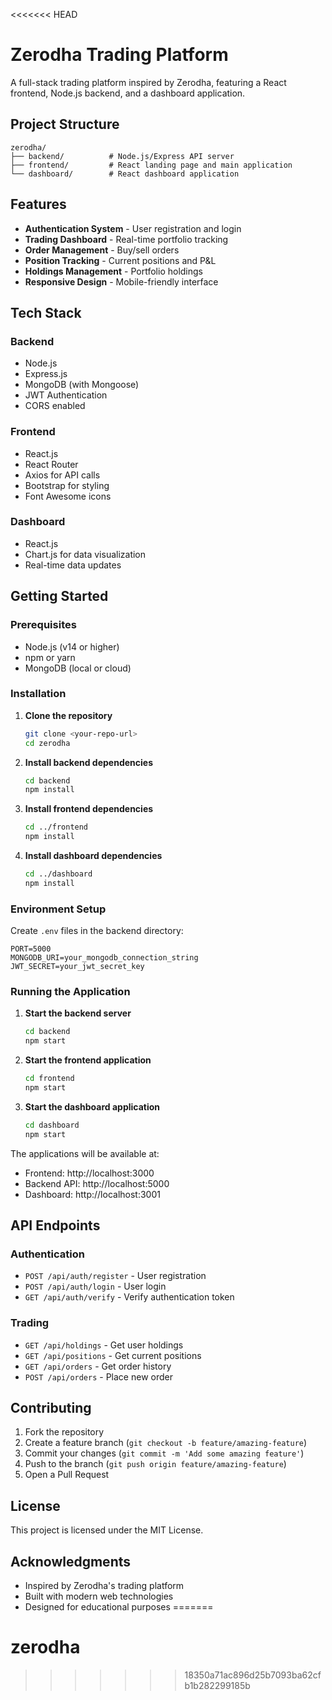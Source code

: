<<<<<<< HEAD
# Zerodha Trading Platform

A full-stack trading platform inspired by Zerodha, featuring a React frontend, Node.js backend, and a dashboard application.

## Project Structure

```
zerodha/
├── backend/          # Node.js/Express API server
├── frontend/         # React landing page and main application
└── dashboard/        # React dashboard application
```

## Features

- **Authentication System** - User registration and login
- **Trading Dashboard** - Real-time portfolio tracking
- **Order Management** - Buy/sell orders
- **Position Tracking** - Current positions and P&L
- **Holdings Management** - Portfolio holdings
- **Responsive Design** - Mobile-friendly interface

## Tech Stack

### Backend
- Node.js
- Express.js
- MongoDB (with Mongoose)
- JWT Authentication
- CORS enabled

### Frontend
- React.js
- React Router
- Axios for API calls
- Bootstrap for styling
- Font Awesome icons

### Dashboard
- React.js
- Chart.js for data visualization
- Real-time data updates

## Getting Started

### Prerequisites
- Node.js (v14 or higher)
- npm or yarn
- MongoDB (local or cloud)

### Installation

1. **Clone the repository**
   ```bash
   git clone <your-repo-url>
   cd zerodha
   ```

2. **Install backend dependencies**
   ```bash
   cd backend
   npm install
   ```

3. **Install frontend dependencies**
   ```bash
   cd ../frontend
   npm install
   ```

4. **Install dashboard dependencies**
   ```bash
   cd ../dashboard
   npm install
   ```

### Environment Setup

Create `.env` files in the backend directory:

```env
PORT=5000
MONGODB_URI=your_mongodb_connection_string
JWT_SECRET=your_jwt_secret_key
```

### Running the Application

1. **Start the backend server**
   ```bash
   cd backend
   npm start
   ```

2. **Start the frontend application**
   ```bash
   cd frontend
   npm start
   ```

3. **Start the dashboard application**
   ```bash
   cd dashboard
   npm start
   ```

The applications will be available at:
- Frontend: http://localhost:3000
- Backend API: http://localhost:5000
- Dashboard: http://localhost:3001

## API Endpoints

### Authentication
- `POST /api/auth/register` - User registration
- `POST /api/auth/login` - User login
- `GET /api/auth/verify` - Verify authentication token

### Trading
- `GET /api/holdings` - Get user holdings
- `GET /api/positions` - Get current positions
- `GET /api/orders` - Get order history
- `POST /api/orders` - Place new order

## Contributing

1. Fork the repository
2. Create a feature branch (`git checkout -b feature/amazing-feature`)
3. Commit your changes (`git commit -m 'Add some amazing feature'`)
4. Push to the branch (`git push origin feature/amazing-feature`)
5. Open a Pull Request

## License

This project is licensed under the MIT License.

## Acknowledgments

- Inspired by Zerodha's trading platform
- Built with modern web technologies
- Designed for educational purposes 
=======
# zerodha
>>>>>>> 18350a71ac896d25b7093ba62cfb1b282299185b
